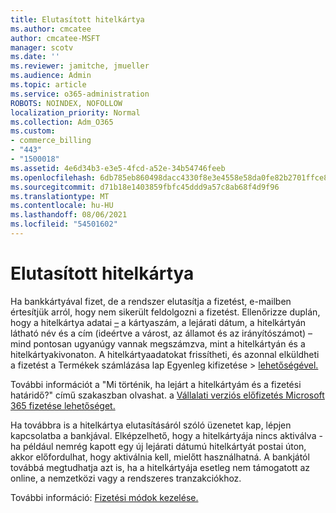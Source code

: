 ```yaml
---
title: Elutasított hitelkártya
ms.author: cmcatee
author: cmcatee-MSFT
manager: scotv
ms.date: ''
ms.reviewer: jamitche, jmueller
ms.audience: Admin
ms.topic: article
ms.service: o365-administration
ROBOTS: NOINDEX, NOFOLLOW
localization_priority: Normal
ms.collection: Adm_O365
ms.custom:
- commerce_billing
- "443"
- "1500018"
ms.assetid: 4e6d34b3-e3e5-4fcd-a52e-34b54746feeb
ms.openlocfilehash: 6db785eb860498dacc4330f8e3e4558e58da0fe82b2701ffce8abe615678275a
ms.sourcegitcommit: d71b18e1403859fbfc45ddd9a57c8ab68f4d9f96
ms.translationtype: MT
ms.contentlocale: hu-HU
ms.lasthandoff: 08/06/2021
ms.locfileid: "54501602"
---
```

# <a name="declined-credit-card"></a>Elutasított hitelkártya

Ha bankkártyával fizet, de a rendszer elutasítja a fizetést, e-mailben értesítjük arról, hogy nem sikerült feldolgozni a fizetést. Ellenőrizze duplán, hogy a hitelkártya adatai [–](https://go.microsoft.com/fwlink/p/?linkid=842054) a kártyaszám, a lejárati dátum, a hitelkártyán látható név és a cím (ideértve a várost, az államot és az irányítószámot) – mind pontosan ugyanúgy vannak megszámzva, mint a hitelkártyán és a hitelkártyakivonaton. A hitelkártyaadatokat frissítheti, és azonnal elküldheti  a fizetést a Termékek számlázása lap Egyenleg kifizetése  >  [lehetőségével.](https://go.microsoft.com/fwlink/p/?linkid=842054)

További információt a "Mi történik, ha lejárt a hitelkártyám és a fizetési határidő?" című szakaszban olvashat. a [Vállalati verziós előfizetés Microsoft 365 fizetése lehetőséget.](/microsoft-365/commerce/billing-and-payments/pay-for-your-subscription#what-if-my-credit-card-was-declined-and-my-payment-is-past-due)
  
Ha továbbra is a hitelkártya elutasításáról szóló üzenetet kap, lépjen kapcsolatba a bankjával. Elképzelhető, hogy a hitelkártyája nincs aktiválva - ha például nemrég kapott egy új lejárati dátumú hitelkártyát postai úton, akkor előfordulhat, hogy aktiválnia kell, mielőtt használhatná. A bankjától továbbá megtudhatja azt is, ha a hitelkártyája esetleg nem támogatott az online, a nemzetközi vagy a rendszeres tranzakciókhoz.  
  
További információ: [Fizetési módok kezelése.](/microsoft-365/commerce/billing-and-payments/manage-payment-methods)
